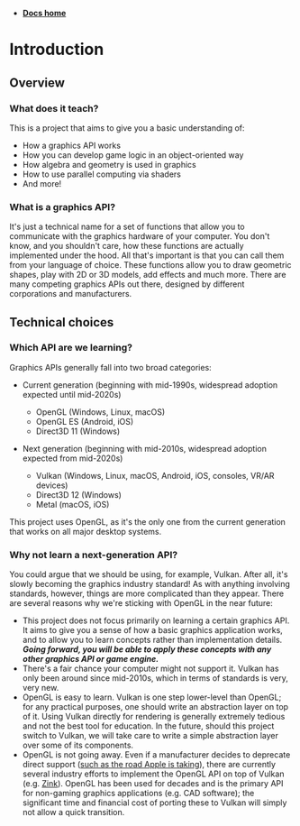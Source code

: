 -   **[Docs home](../docs.md)**

# Introduction

## Overview

### What does it teach?

This is a project that aims to give you a basic understanding of:

-   How a graphics API works
-   How you can develop game logic in an object-oriented way
-   How algebra and geometry is used in graphics
-   How to use parallel computing via shaders
-   And more!


### What is a graphics API?

It's just a technical name for a set of functions that allow you to communicate with the graphics hardware of your computer. You don't know, and you shouldn't care, how these functions are actually implemented under the hood. All that's important is that you can call them from your language of choice. These functions allow you to draw geometric shapes, play with 2D or 3D models, add effects and much more. There are many competing graphics APIs out there, designed by different corporations and manufacturers.


## Technical choices

### Which API are we learning?

Graphics APIs generally fall into two broad categories:

-   Current generation (beginning with mid-1990s, widespread adoption expected until mid-2020s)
    -   OpenGL (Windows, Linux, macOS)
    -   OpenGL ES (Android, iOS)
    -   Direct3D 11 (Windows)

-   Next generation (beginning with mid-2010s, widespread adoption expected from mid-2020s)
    -   Vulkan (Windows, Linux, macOS, Android, iOS, consoles, VR/AR devices)
    -   Direct3D 12 (Windows)
    -   Metal (macOS, iOS)

This project uses OpenGL, as it's the only one from the current generation that works on all major desktop systems.


### Why not learn a next-generation API?

You could argue that we should be using, for example, Vulkan. After all, it's slowly becoming the graphics industry standard! As with anything involving standards, however, things are more complicated than they appear. There are several reasons why we're sticking with OpenGL in the near future:

-   This project does not focus primarily on learning a certain graphics API. It aims to give you a sense of how a basic graphics application works, and to allow you to learn concepts rather than implementation details. ***Going forward, you will be able to apply these concepts with any other graphics API or game engine.***
-   There's a fair chance your computer might not support it. Vulkan has only been around since mid-2010s, which in terms of standards is very, very new.
-   OpenGL is easy to learn. Vulkan is one step lower-level than OpenGL; for any practical purposes, one should write an abstraction layer on top of it. Using Vulkan directly for rendering is generally extremely tedious and not the best tool for education. In the future, should this project switch to Vulkan, we will take care to write a simple abstraction layer over some of its components.
-   OpenGL is not going away. Even if a manufacturer decides to deprecate direct support ([such as the road Apple is taking][ref-apple-twitter]), there are currently several industry efforts to implement the OpenGL API on top of Vulkan (e.g. [Zink][ref-zink-article]). OpenGL has been used for decades and is the primary API for non-gaming graphics applications (e.g. CAD software); the significant time and financial cost of porting these to Vulkan will simply not allow a quick transition.


[ref-zink-article]:         https://www.gamingonlinux.com/2020/11/valve-funds-open-source-developer-to-work-on-zink-the-opengl-on-vulkan-driver
[ref-apple-twitter]:        https://twitter.com/colincornaby/status/1275153748348682240
